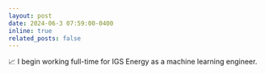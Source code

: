```yaml
---
layout: post
date: 2024-06-3 07:59:00-0400
inline: true
related_posts: false
---
```


📈 I begin working full-time for IGS Energy as a machine learning engineer.
